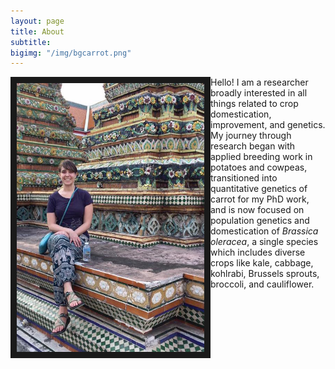 ```yaml
---
layout: page
title: About
subtitle:
bigimg: "/img/bgcarrot.png"
---
```


<img style="float: left;" src="/img/thailand.jpg" width="300" border=10px>  

Hello! I am a researcher broadly interested in all things related to crop domestication, improvement, and genetics. My journey through research began with applied breeding work in potatoes and cowpeas, transitioned into quantitative genetics of carrot for my PhD work, and is now focused on population genetics and domestication of _Brassica oleracea_, a single species which includes diverse crops like kale, cabbage, kohlrabi, Brussels sprouts, broccoli, and cauliflower. 
